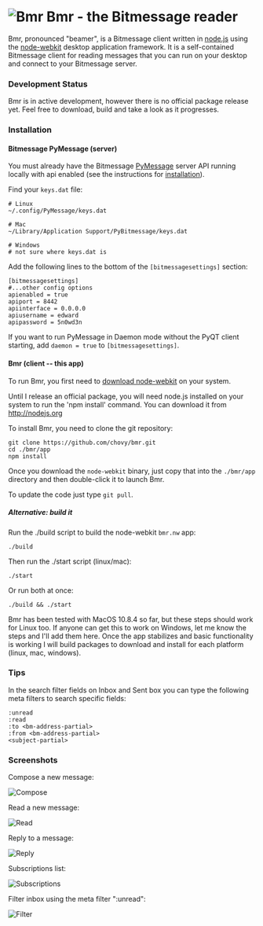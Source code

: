 ![Bmr](/app/img/logo.png) Bmr - the Bitmessage reader
===

Bmr, pronounced "beamer", is a Bitmessage client written in [node.js](http://nodejs.org) using the [node-webkit](https://github.com/rogerwang/node-webkit/) desktop application framework. It is a self-contained Bitmessage client for reading messages that you can run on your desktop and connect to your Bitmessage server.

### Development Status

Bmr is in active development, however there is no official package release yet. Feel free to download, build and take a look as it progresses.

### Installation

#### Bitmessage PyMessage (server)

You must already have the Bitmessage [PyMessage](https://github.com/Bitmessage/PyBitmessage) server API running locally with api enabled (see the instructions for [installation](https://bitmessage.org/wiki/Compiling_instructions)).

Find your `keys.dat` file:

    # Linux
    ~/.config/PyMessage/keys.dat

    # Mac
    ~/Library/Application Support/PyBitmessage/keys.dat

    # Windows
    # not sure where keys.dat is

Add the following lines to the bottom of the `[bitmessagesettings]` section:

    [bitmessagesettings]
    #...other config options
    apienabled = true
    apiport = 8442
    apiinterface = 0.0.0.0
    apiusername = edward
    apipassword = 5n0wd3n

If you want to run PyMessage in Daemon mode without the PyQT client starting, add `daemon = true` to `[bitmessagesettings]`.

#### Bmr (client -- this app)

To run Bmr, you first need to [download node-webkit](https://github.com/rogerwang/node-webkit#downloads) on your system.

Until I release an official package, you will need node.js installed on your system to run the 'npm install' command. You can download it from http://nodejs.org

To install Bmr, you need to clone the git repository:

    git clone https://github.com/chovy/bmr.git
    cd ./bmr/app
    npm install

Once you download the `node-webkit` binary, just copy that into the `./bmr/app` directory and then double-click it to launch Bmr.

To update the code just type `git pull`.

##### Alternative: build it

Run the ./build script to build the node-webkit `bmr.nw` app:

    ./build

Then run the ./start script (linux/mac):

    ./start

Or run both at once:

    ./build && ./start

Bmr has been tested with MacOS 10.8.4 so far, but these steps should work for Linux too.
If anyone can get this to work on Windows, let me know the steps and I'll add them here. Once the app stabilizes and basic functionality is working I will build packages to download and install for each platform (linux, mac, windows).


### Tips

In the search filter fields on Inbox and Sent box you can type the following meta filters to search specific fields:

    :unread
    :read
    :to <bm-address-partial>
    :from <bm-address-partial>
    <subject-partial>


### Screenshots

Compose a new message:

![Compose](/screenshots/compose.png)

Read a new message:

![Read](/screenshots/read-message.png)

Reply to a message:

![Reply](/screenshots/reply.png)

Subscriptions list:

![Subscriptions](/screenshots/subscriptions.png)

Filter inbox using the meta filter ":unread":

![Filter](/screenshots/filter-unread.png)
